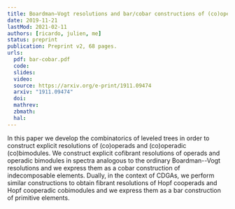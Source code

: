 ```yaml
---
title: Boardman–Vogt resolutions and bar/cobar constructions of (co)operadic (co)bimodules
date: 2019-11-21
lastMod: 2021-02-11
authors: [ricardo, julien, me]
status: preprint
publication: Preprint v2, 68 pages.
urls:
  pdf: bar-cobar.pdf
  code:
  slides:
  video:
  source: https://arxiv.org/e-print/1911.09474
  arxiv: "1911.09474"
  doi:
  mathrev:
  zbmath:
  hal:
---
```


In this paper we develop the combinatorics of leveled trees in order to construct explicit resolutions of (co)operads and (co)operadic (co)bimodules. We construct explicit cofibrant resolutions of operads and operadic bimodules in spectra analogous to the ordinary Boardman--Vogt resolutions and we express them as a cobar construction of indecomposable elements. Dually, in the context of CDGAs, we perform similar constructions to obtain fibrant resolutions of Hopf cooperads and Hopf cooperadic cobimodules and we express them as a bar construction of primitive elements.
